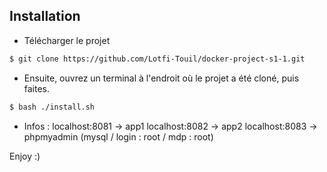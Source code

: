 ## Installation

- Télécharger le projet

```bash
$ git clone https://github.com/Lotfi-Touil/docker-project-s1-1.git
```

- Ensuite, ouvrez un terminal à l'endroit où le projet a été cloné, puis faites.

```bash
$ bash ./install.sh
```

- Infos :
  localhost:8081 -> app1
  localhost:8082 -> app2
  localhost:8083 -> phpmyadmin (mysql / login : root / mdp : root)

Enjoy :)
